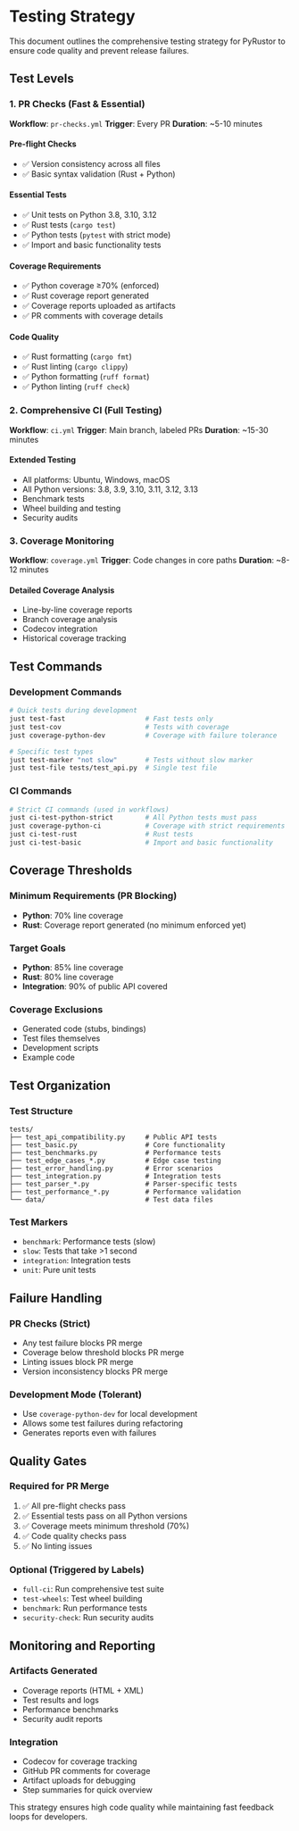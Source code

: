 # Testing Strategy

This document outlines the comprehensive testing strategy for PyRustor to ensure code quality and prevent release failures.

## Test Levels

### 1. PR Checks (Fast & Essential)
**Workflow**: `pr-checks.yml`
**Trigger**: Every PR
**Duration**: ~5-10 minutes

#### Pre-flight Checks
- ✅ Version consistency across all files
- ✅ Basic syntax validation (Rust + Python)

#### Essential Tests
- ✅ Unit tests on Python 3.8, 3.10, 3.12
- ✅ Rust tests (`cargo test`)
- ✅ Python tests (`pytest` with strict mode)
- ✅ Import and basic functionality tests

#### Coverage Requirements
- ✅ Python coverage ≥70% (enforced)
- ✅ Rust coverage report generated
- ✅ Coverage reports uploaded as artifacts
- ✅ PR comments with coverage details

#### Code Quality
- ✅ Rust formatting (`cargo fmt`)
- ✅ Rust linting (`cargo clippy`)
- ✅ Python formatting (`ruff format`)
- ✅ Python linting (`ruff check`)

### 2. Comprehensive CI (Full Testing)
**Workflow**: `ci.yml`
**Trigger**: Main branch, labeled PRs
**Duration**: ~15-30 minutes

#### Extended Testing
- All platforms: Ubuntu, Windows, macOS
- All Python versions: 3.8, 3.9, 3.10, 3.11, 3.12, 3.13
- Benchmark tests
- Wheel building and testing
- Security audits

### 3. Coverage Monitoring
**Workflow**: `coverage.yml`
**Trigger**: Code changes in core paths
**Duration**: ~8-12 minutes

#### Detailed Coverage Analysis
- Line-by-line coverage reports
- Branch coverage analysis
- Codecov integration
- Historical coverage tracking

## Test Commands

### Development Commands
```bash
# Quick tests during development
just test-fast                    # Fast tests only
just test-cov                     # Tests with coverage
just coverage-python-dev          # Coverage with failure tolerance

# Specific test types
just test-marker "not slow"       # Tests without slow marker
just test-file tests/test_api.py  # Single test file
```

### CI Commands
```bash
# Strict CI commands (used in workflows)
just ci-test-python-strict        # All Python tests must pass
just coverage-python-ci           # Coverage with strict requirements
just ci-test-rust                 # Rust tests
just ci-test-basic                # Import and basic functionality
```

## Coverage Thresholds

### Minimum Requirements (PR Blocking)
- **Python**: 70% line coverage
- **Rust**: Coverage report generated (no minimum enforced yet)

### Target Goals
- **Python**: 85% line coverage
- **Rust**: 80% line coverage
- **Integration**: 90% of public API covered

### Coverage Exclusions
- Generated code (stubs, bindings)
- Test files themselves
- Development scripts
- Example code

## Test Organization

### Test Structure
```
tests/
├── test_api_compatibility.py     # Public API tests
├── test_basic.py                 # Core functionality
├── test_benchmarks.py            # Performance tests
├── test_edge_cases_*.py          # Edge case testing
├── test_error_handling.py        # Error scenarios
├── test_integration.py           # Integration tests
├── test_parser_*.py              # Parser-specific tests
├── test_performance_*.py         # Performance validation
└── data/                         # Test data files
```

### Test Markers
- `benchmark`: Performance tests (slow)
- `slow`: Tests that take >1 second
- `integration`: Integration tests
- `unit`: Pure unit tests

## Failure Handling

### PR Checks (Strict)
- Any test failure blocks PR merge
- Coverage below threshold blocks PR merge
- Linting issues block PR merge
- Version inconsistency blocks PR merge

### Development Mode (Tolerant)
- Use `coverage-python-dev` for local development
- Allows some test failures during refactoring
- Generates reports even with failures

## Quality Gates

### Required for PR Merge
1. ✅ All pre-flight checks pass
2. ✅ Essential tests pass on all Python versions
3. ✅ Coverage meets minimum threshold (70%)
4. ✅ Code quality checks pass
5. ✅ No linting issues

### Optional (Triggered by Labels)
- `full-ci`: Run comprehensive test suite
- `test-wheels`: Test wheel building
- `benchmark`: Run performance tests
- `security-check`: Run security audits

## Monitoring and Reporting

### Artifacts Generated
- Coverage reports (HTML + XML)
- Test results and logs
- Performance benchmarks
- Security audit reports

### Integration
- Codecov for coverage tracking
- GitHub PR comments for coverage
- Artifact uploads for debugging
- Step summaries for quick overview

This strategy ensures high code quality while maintaining fast feedback loops for developers.
